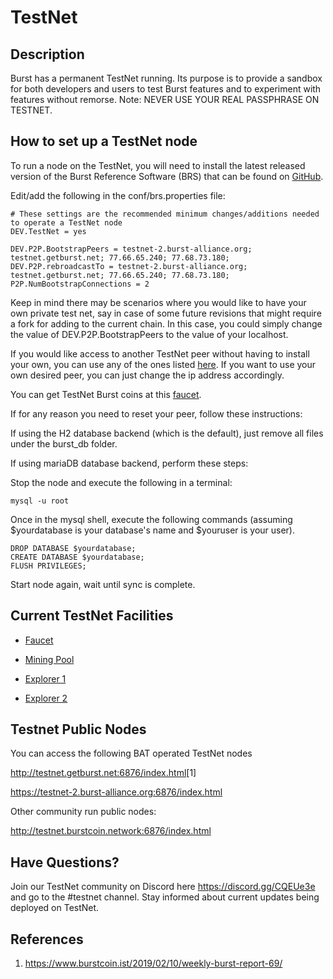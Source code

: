 # TestNet

## Description

Burst has a permanent TestNet running. Its purpose is to provide a sandbox for both developers and users to test Burst features and to experiment with features without remorse. Note: NEVER USE YOUR REAL PASSPHRASE ON TESTNET.

## How to set up a TestNet node

To run a node on the TestNet, you will need to install the latest released version of the Burst Reference Software (BRS) that can be found on [GitHub](https://github.com/burst-apps-team/burstcoin/releases).

Edit/add the following in the conf/brs.properties file:

```properties
# These settings are the recommended minimum changes/additions needed to operate a TestNet node
DEV.TestNet = yes

DEV.P2P.BootstrapPeers = testnet-2.burst-alliance.org; testnet.getburst.net; 77.66.65.240; 77.68.73.180;
DEV.P2P.rebroadcastTo = testnet-2.burst-alliance.org; testnet.getburst.net; 77.66.65.240; 77.68.73.180;
P2P.NumBootstrapConnections = 2
```
Keep in mind there may be scenarios where you would like to have your own private test net, say in case of some future revisions that might require a fork for adding to the current chain. In this case, you could simply change the value of DEV.P2P.BootstrapPeers to the value of your localhost.

If you would like access to another TestNet peer without having to install your own, you can use any of the ones listed [here](https://burstwiki.org/en/testnet/#testnet-public-nodes). If you want to use your own desired peer, you can just change the ip address accordingly.

You can get TestNet Burst coins at this [faucet](http://burstcoin.cc:7777/).

If for any reason you need to reset your peer, follow these instructions:

If using the H2 database backend (which is the default), just remove all files under the burst_db folder. 

If using mariaDB database backend, perform these steps:

Stop the node and execute the following in a terminal:
````
mysql -u root
````
Once in the mysql shell, execute the following commands (assuming $yourdatabase is your database's name and $youruser is your user).
````
DROP DATABASE $yourdatabase;
CREATE DATABASE $yourdatabase;
FLUSH PRIVILEGES;
````
Start node again, wait until sync is complete.

## Current TestNet Facilities

* [Faucet](http://burstcoin.cc:7777/)

* [Mining Pool](http://75.100.126.230:8124/)

* [Explorer 1](http://explorer.testnet.burst.devtrue.net/)

* [Explorer 2](https://testnet.explorer.burstcoin.network/)

## Testnet Public Nodes

You can access the following BAT operated TestNet nodes

<http://testnet.getburst.net:6876/index.html>[1]

<https://testnet-2.burst-alliance.org:6876/index.html>

Other community run public nodes:

<http://testnet.burstcoin.network:6876/index.html>

## Have Questions?

Join our TestNet community on Discord here <https://discord.gg/CQEUe3e> and go to the \#testnet channel. Stay informed about current updates being deployed on TestNet.

## References

1. <https://www.burstcoin.ist/2019/02/10/weekly-burst-report-69/>

